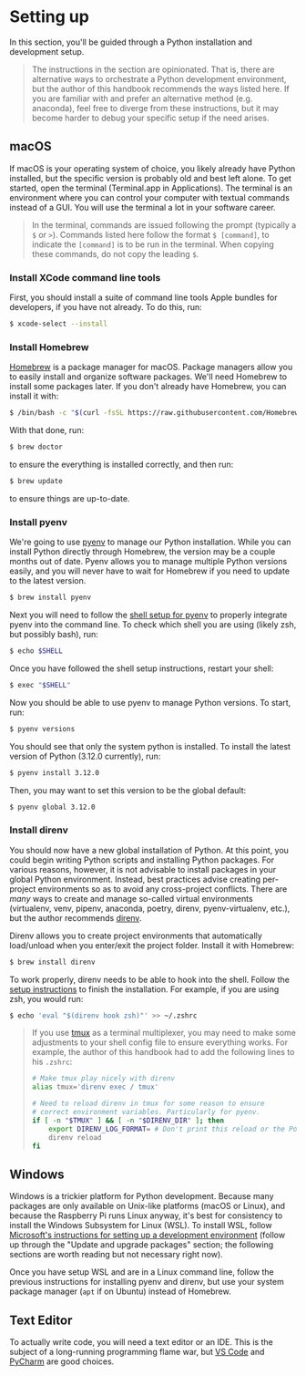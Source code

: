 # Setting up

In this section, you'll be guided through a Python installation and
development setup.

> The instructions in the section are opinionated. That is, there are
> alternative ways to orchestrate a Python development environment,
> but the author of this handbook recommends the ways listed here.
> If you are familiar with and prefer an alternative method (e.g.
> anaconda), feel free to diverge from these instructions, but it
> may become harder to debug your specific setup if the need arises.

## macOS
If macOS is your operating system of choice, you likely already have
Python installed, but the specific version is probably old and best left
alone. To get started, open the terminal (Terminal.app in Applications).
The terminal is an environment where you can control your computer with
textual commands instead of a GUI. You will use the terminal a lot in
your software career.

> In the terminal, commands are issued following the prompt (typically a
> `$` or `>`). Commands listed here follow the format `$ [command]`, to
> indicate the `[command]` is to be run in the terminal. When copying
> these commands, do not copy the leading `$`.

### Install XCode command line tools
First, you should install a suite of command line tools Apple bundles
for developers, if you have not already. To do this, run:

```bash
$ xcode-select --install
```

### Install Homebrew
[Homebrew](https://brew.sh/) is a package manager for macOS. Package
managers allow you to easily install and organize software packages. We'll
need Homebrew to install some packages later. If you don't already have
Homebrew, you can install it with:

```bash
$ /bin/bash -c "$(curl -fsSL https://raw.githubusercontent.com/Homebrew/install/HEAD/install.sh)"
```

With that done, run:

```bash
$ brew doctor
```

to ensure the everything is installed correctly, and then run:

```bash
$ brew update
```

to ensure things are up-to-date.

### Install pyenv
We're going to use [pyenv](https://github.com/pyenv/pyenv) to manage our Python
installation. While you can install Python directly through Homebrew, the version
may be a couple months out of date. Pyenv allows you to manage multiple Python
versions easily, and you will never have to wait for Homebrew if you need to update
to the latest version.

```bash
$ brew install pyenv
```

Next you will need to follow the
[shell setup for pyenv](https://github.com/pyenv/pyenv#set-up-your-shell-environment-for-pyenv)
to properly integrate pyenv into the command line. To check which shell you are using (likely
zsh, but possibly bash), run:

```bash
$ echo $SHELL
```

Once you have followed the shell setup instructions, restart your shell:

```bash
$ exec "$SHELL"
```

Now you should be able to use pyenv to manage Python versions. To start, run:

```bash
$ pyenv versions
```

You should see that only the system python is installed. To install the latest version
of Python (3.12.0 currently), run:

```bash
$ pyenv install 3.12.0
```

Then, you may want to set this version to be the global default:

```bash
$ pyenv global 3.12.0
```

### Install direnv
You should now have a new global installation of Python. At this point, you could
begin writing Python scripts and installing Python packages. For various reasons,
however, it is not advisable to install packages in your global Python environment.
Instead, best practices advise creating per-project environments so as to avoid
any cross-project conflicts. There are *many* ways to create and manage so-called
virtual environments (virtualenv, venv, pipenv, anaconda, poetry, direnv, pyenv-virtualenv,
etc.), but the author recommends [direnv](https://direnv.net/).

Direnv allows you to create project environments that automatically load/unload
when you enter/exit the project folder. Install it with Homebrew:

```bash
$ brew install direnv
```

To work properly, direnv needs to be able to hook into the shell. Follow the
[setup instructions](https://direnv.net/docs/hook.html) to finish the installation.
For example, if you are using zsh, you would run:
```bash
$ echo 'eval "$(direnv hook zsh)"' >> ~/.zshrc
```

> If you use [tmux](https://github.com/tmux/tmux/wiki) as a terminal multiplexer,
> you may need to make some adjustments to your shell config file to ensure everything
> works. For example, the author of this handbook had to add the following lines to
> his `.zshrc`:
>
> ```bash
> # Make tmux play nicely with direnv
> alias tmux='direnv exec / tmux'
> 
> # Need to reload direnv in tmux for some reason to ensure
> # correct environment variables. Particularly for pyenv.
> if [ -n "$TMUX" ] && [ -n "$DIRENV_DIR" ]; then
>     export DIRENV_LOG_FORMAT= # Don't print this reload or the Powerlevel10k prompt will freak out.
>     direnv reload
> fi
> ```

## Windows
Windows is a trickier platform for Python development. Because many packages are
only available on Unix-like platforms (macOS or Linux), and because the Raspberry
Pi runs Linux anyway, it's best for consistency to install the Windows Subsystem
for Linux (WSL). To install WSL, follow [Microsoft's instructions for setting up
a development environment](https://learn.microsoft.com/en-us/windows/wsl/setup/environment)
(follow up through the "Update and upgrade packages" section; the following sections
are worth reading but not necessary right now).

Once you have setup WSL and are in a Linux command line, follow the previous instructions
for installing pyenv and direnv, but use your system package manager (`apt` if on Ubuntu)
instead of Homebrew.

## Text Editor
To actually write code, you will need a text editor or an IDE. This is the subject of a
long-running programming flame war, but [VS Code](https://code.visualstudio.com/) and
[PyCharm](https://www.jetbrains.com/pycharm/) are good choices.
